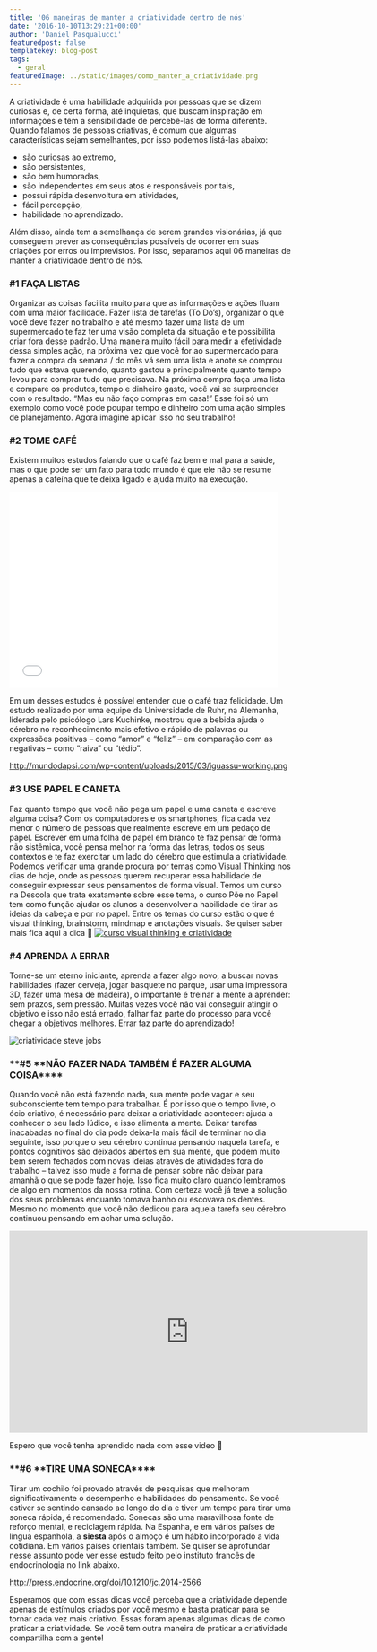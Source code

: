 ```yaml
---
title: '06 maneiras de manter a criatividade dentro de nós'
date: '2016-10-10T13:29:21+00:00'
author: 'Daniel Pasqualucci'
featuredpost: false
templatekey: blog-post
tags:
  - geral
featuredImage: ../static/images/como_manter_a_criatividade.png
---
```


A criatividade é uma habilidade adquirida por pessoas que se dizem curiosas e, de certa forma, até inquietas, que buscam inspiração em informações e têm a sensibilidade de percebê-las de forma diferente.
Quando falamos de pessoas criativas, é comum que algumas características sejam semelhantes, por isso podemos listá-las abaixo:

- são curiosas ao extremo,
- são persistentes,
- são bem humoradas,
- são independentes em seus atos e responsáveis por tais,
- possui rápida desenvoltura em atividades,
- fácil percepção,
- habilidade no aprendizado.

Além disso, ainda tem a semelhança de serem grandes visionárias, já que conseguem prever as consequências possíveis de ocorrer em suas criações por erros ou imprevistos.
Por isso, separamos aqui 06 maneiras de manter a criatividade dentro de nós.

### **#1** **FAÇA LISTAS**

Organizar as coisas facilita muito para que as informações e ações fluam com uma maior facilidade. Fazer lista de tarefas (To Do’s), organizar o que você deve fazer no trabalho e até mesmo fazer uma lista de um supermercado te faz ter uma visão completa da situação e te possibilita criar fora desse padrão.
Uma maneira muito fácil para medir a efetividade dessa simples ação, na próxima vez que você for ao supermercado para fazer a compra da semana / do mês vá sem uma lista e anote se comprou tudo que estava querendo, quanto gastou e principalmente quanto tempo levou para comprar tudo que precisava. Na próxima compra faça uma lista e compare os produtos, tempo e dinheiro gasto, você vai se surpreender com o resultado.
“Mas eu não faço compras em casa!” Esse foi só um exemplo como você pode poupar tempo e dinheiro com uma ação simples de planejamento. Agora imagine aplicar isso no seu trabalho!

### **\#2 TOME CAFÉ**

Existem muitos estudos falando que o café faz bem e mal para a saúde, mas o que pode ser um fato para todo mundo é que ele não se resume apenas a cafeína que te deixa ligado e ajuda muito na execução.

<iframe allowfullscreen="allowfullscreen" class="giphy-embed" frameborder="0" height="350" loading="lazy" src="//giphy.com/embed/l4hLUOrqfM8Maahe8" width="480"></iframe>

Em um desses estudos é possível entender que o café traz felicidade. Um estudo realizado por uma equipe da Universidade de Ruhr, na Alemanha, liderada pelo psicólogo Lars Kuchinke, mostrou que a bebida ajuda o cérebro no reconhecimento mais efetivo e rápido de palavras ou expressões positivas – como “amor” e “feliz” – em comparação com as negativas – como “raiva” ou “tédio”.

<http://mundodapsi.com/wp-content/uploads/2015/03/iguassu-working.png>

### **\#3 USE PAPEL E CANETA**

Faz quanto tempo que você não pega um papel e uma caneta e escreve alguma coisa? Com os computadores e os smartphones, fica cada vez menor o número de pessoas que realmente escreve em um pedaço de papel. Escrever em uma folha de papel em branco te faz pensar de forma não sistêmica, você pensa melhor na forma das letras, todos os seus contextos e te faz exercitar um lado do cérebro que estimula a criatividade.
Podemos verificar uma grande procura por temas como [Visual Thinking](http://descola.org/curso/visual-thinking) nos dias de hoje, onde as pessoas querem recuperar essa habilidade de conseguir expressar seus pensamentos de forma visual.
Temos um curso na Descola que trata exatamente sobre esse tema, o curso Põe no Papel tem como função ajudar os alunos a desenvolver a habilidade de tirar as ideias da cabeça e por no papel. Entre os temas do curso estão o que é visual thinking, brainstorm, mindmap e anotações visuais. Se quiser saber mais fica aqui a dica 🙂
[![curso visual thinking e criatividade](https://descola.org/drops/wp-content/uploads/2016/10/quadros_VT-1024x569.png)](http://descola.org/curso/visual-thinking)

### **\#4 APRENDA A ERRAR**

Torne-se um eterno iniciante, aprenda a fazer algo novo, a buscar novas habilidades (fazer cerveja, jogar basquete no parque, usar uma impressora 3D, fazer uma mesa de madeira), o importante é treinar a mente a aprender: sem prazos, sem pressão.
Muitas vezes você não vai conseguir atingir o objetivo e isso não está errado, falhar faz parte do processo para você chegar a objetivos melhores. Errar faz parte do aprendizado!

![criatividade steve jobs](https://descola.org/drops/wp-content/uploads/2016/10/jobs_post-1024x574.png)

### **\#5 **NÃO FAZER NADA TAMBÉM É FAZER ALGUMA COISA\*\*\*\*

Quando você não está fazendo nada, sua mente pode vagar e seu subconsciente tem tempo para trabalhar. É por isso que o tempo livre, o ócio criativo, é necessário para deixar a criatividade acontecer: ajuda a conhecer o seu lado lúdico, e isso alimenta a mente.
Deixar tarefas inacabadas no final do dia pode deixa-la mais fácil de terminar no dia seguinte, isso porque o seu cérebro continua pensando naquela tarefa, e pontos cognitivos são deixados abertos em sua mente, que podem muito bem serem fechados com novas ideias através de atividades fora do trabalho – talvez isso mude a forma de pensar sobre não deixar para amanhã o que se pode fazer hoje.
Isso fica muito claro quando lembramos de algo em momentos da nossa rotina. Com certeza você já teve a solução dos seus problemas enquanto tomava banho ou escovava os dentes. Mesmo no momento que você não dedicou para aquela tarefa seu cérebro continuou pensando em achar uma solução.

<iframe allowfullscreen="allowfullscreen" frameborder="0" height="360" loading="lazy" src="https://www.youtube.com/embed/CvxlA4fLn8E?rel=0" width="640"></iframe>

Espero que você tenha aprendido nada com esse video 🙂

### **\#6 **TIRE UMA SONECA\*\*\*\*

Tirar um cochilo foi provado através de pesquisas que melhoram significativamente o desempenho e habilidades do pensamento. Se você estiver se sentindo cansado ao longo do dia e tiver um tempo para tirar uma soneca rápida, é recomendado. Sonecas são uma maravilhosa fonte de reforço mental, e reciclagem rápida.
Na Espanha, e em vários países de língua espanhola, a **siesta** após o almoço é um hábito incorporado a vida cotidiana. Em vários países orientais também.
Se quiser se aprofundar nesse assunto pode ver esse estudo feito pelo instituto francês de endocrinologia no link abaixo.

<http://press.endocrine.org/doi/10.1210/jc.2014-2566>

Esperamos que com essas dicas você perceba que a criatividade depende apenas de estímulos criados por você mesmo e basta praticar para se tornar cada vez mais criativo. Essas foram apenas algumas dicas de como praticar a criatividade. Se você tem outra maneira de praticar a criatividade compartilha com a gente!
